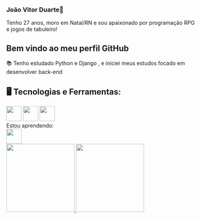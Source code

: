 ### João Vitor Duarte👋
Tenho 27 anos, moro em Natal/RN e sou apaixonado por programação RPG e jogos de tabuleiro! 
## Bem vindo ao meu perfil GitHub 
📚 Tenho estudado Python e Django , e iniciei meus estudos focado em desenvolver back-end
## 🖥️ Tecnologias e Ferramentas:
<div>
<img src="https://cdn.jsdelivr.net/gh/devicons/devicon@latest/icons/csharp/csharp-original.svg" width="40" height="40"/>
<img src="https://cdn.jsdelivr.net/gh/devicons/devicon@latest/icons/lua/lua-original.svg"  width="40" height="40"/>
<img src="https://cdn.jsdelivr.net/gh/devicons/devicon@latest/icons/python/python-original-wordmark.svg"  width="40" height="40"/>
</div>
Estou aprendendo:
<div>
<img src="https://cdn.jsdelivr.net/gh/devicons/devicon@latest/icons/django/django-plain-wordmark.svg" width="40" height="40" background-color=white />
</div>
<div>
<a href="https://github.com/Joao-Vitor-Duarte">
<img loading="lazy" height="180em" src="https://github-readme-stats.vercel.app/api/top-langs/?username=Joao-Vitor-Duarte&layout=compact&langs_count=7&theme=dracula"/>
<img loading="lazy" height="180em" src="https://github-readme-stats.vercel.app/api?username=Joao-Vitor-Duarte&show_icons=true&theme=dracula&include_all_commits=true&count_private=true"/>
</div>

